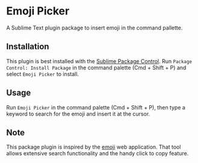 # Emoji Picker

A Sublime Text plugin package to insert emoji in the command pallette.

## Installation
This plugin is best installed with the [Sublime Package Control](https://packagecontrol.io/). Run ``Package Control: Install Package`` in the command palette (Cmd + Shift + P) and select ``Emoji Picker`` to install.


## Usage

Run ``Emoji Picker`` in the command palette (Cmd + Shift + P), then type a keyword to search for the emoji and insert it at the cursor. 

## Note 

This package plugin is inspired by the [emoji](https://emojikeyboard.org) web application. That tool allows extensive search functionality and the handy click to copy feature.